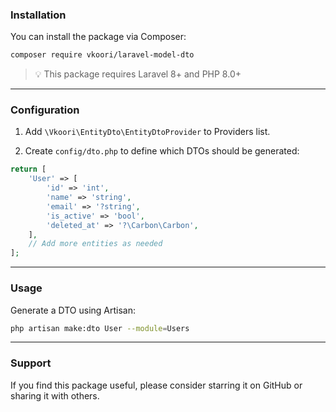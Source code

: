### Installation

You can install the package via Composer:

```bash
composer require vkoori/laravel-model-dto
```
> 💡 This package requires Laravel 8+ and PHP 8.0+ 

---

### Configuration

1. Add `\Vkoori\EntityDto\EntityDtoProvider` to Providers list.

2. Create `config/dto.php` to define which DTOs should be generated:

```php
return [
    'User' => [
        'id' => 'int',
        'name' => 'string',
        'email' => '?string',
        'is_active' => 'bool',
        'deleted_at' => '?\Carbon\Carbon',
    ],
    // Add more entities as needed
];
```

---

### Usage

Generate a DTO using Artisan:

```bash
php artisan make:dto User --module=Users
```

---

### Support

If you find this package useful, please consider starring it on GitHub or sharing it with others.
